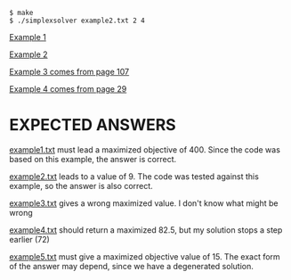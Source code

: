 ```shell
$ make
$ ./simplexsolver example2.txt 2 4
```


[Example 1](https://math.libretexts.org/Bookshelves/Applied_Mathematics/Applied_Finite_Mathematics_(Sekhon_and_Bloom)/04%3A_Linear_Programming_The_Simplex_Method/4.02%3A_Maximization_By_The_Simplex_Method)

[Example 2](https://personal.utdallas.edu/~scniu/OPRE-6201/documents/LP06-Simplex-Tableau.pdf)

[Example 3 comes from page 107](http://www.maths.lse.ac.uk/Personal/stengel/HillierLieberman9thEdition.pdf)

[Example 4 comes from page 29](./support-materials/Disciplina_Otimizao_de_Sistemas_-1a_parte_v9_corr3.pdf)

# EXPECTED ANSWERS

[example1.txt](./example1.txt) must lead a maximized objective of 400. Since the code was based on this example, the answer is correct.

[example2.txt](./example2.txt) leads to a value of 9. The code was tested against this example, so the answer is also correct.

[example3.txt](./example3.txt) gives a wrong maximized value. I don't know what might be wrong

[example4.txt](./example4.txt) should return a maximized 82.5, but my solution stops a step earlier (72)  

[example5.txt](./example5.txt) must give a maximized objective value of 15. The exact form of the answer may depend, since we have a degenerated solution.
